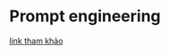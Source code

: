 # Prompt engineering

[link tham khảo](https://www.freecodecamp.org/news/how-to-google-like-a-pro-10-tips-for-effective-googling/)
